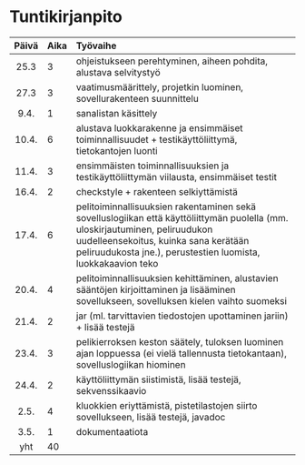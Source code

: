 # Tuntikirjanpito

| Päivä | Aika | Työvaihe  |
| :----:|:-----| :-----|
|25.3 | 3    | ohjeistukseen perehtyminen, aiheen pohdita, alustava selvitystyö |
|27.3 | 3    | vaatimusmäärittely, projetkin luominen, sovellurakenteen suunnittelu |
|9.4. | 1    | sanalistan käsittely |
|10.4. | 6   | alustava luokkarakenne ja ensimmäiset toiminnallisuudet + testikäyttöliittymä, tietokantojen luonti |
|11.4. | 3    | ensimmäisten toiminnallisuuksien ja testikäyttöliittymän viilausta, ensimmäiset testit  |
|16.4. | 2    | checkstyle + rakenteen selkiyttämistä  |
|17.4. | 6    | pelitoiminnallisuuksien rakentaminen sekä sovelluslogiikan että käyttöliittymän puolella (mm. uloskirjautuminen, peliruudukon uudelleensekoitus, kuinka sana kerätään peliruudukosta jne.), perustestien luomista, luokkakaavion teko |
|20.4. | 4    | pelitoiminnallisuuksien kehittäminen, alustavien sääntöjen kirjoittaminen ja lisääminen sovellukseen, sovelluksen kielen vaihto suomeksi  |
|21.4. | 2    | jar (ml. tarvittavien tiedostojen upottaminen jariin) + lisää testejä  |
|23.4. | 3    | pelikierroksen keston säätely, tuloksen luominen ajan loppuessa (ei vielä tallennusta tietokantaan), sovelluslogiikan hiominen  |
|24.4. | 2    | käyttöliittymän siistimistä, lisää testejä, sekvenssikaavio  |
|2.5. | 4    | kluokkien eriyttämistä, pistetilastojen siirto sovellukseen, lisää testejä, javadoc |
|3.5. | 1    | dokumentaatiota |
| yht   | 40    | 
